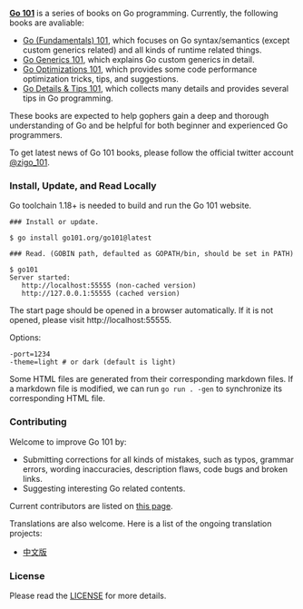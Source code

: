 
<b>[Go 101](https://go101.org)</b> is a series of books on Go programming.
Currently, the following books are avaliable:

* [Go (Fundamentals) 101](https://go101.org/article/101.html), which focuses on Go syntax/semantics (except custom generics related) and all kinds of runtime related things.
* [Go Generics 101](https://go101.org/generics/101.html), which explains Go custom generics in detail.
* [Go Optimizations 101](https://go101.org/optimizations/101.html), which provides some code performance optimization tricks, tips, and suggestions.
* [Go Details & Tips 101](https://go101.org/details-and-tips/101.html), which collects many details and provides several tips in Go programming.

These books are expected to help gophers gain a deep and thorough understanding of Go
and be helpful for both beginner and experienced Go programmers.

To get latest news of Go 101 books, please follow the official twitter account [@zigo_101](https://twitter.com/zigo_101).

### Install, Update, and Read Locally

Go toolchain 1.18+ is needed to build and run the Go 101 website.

```shell
### Install or update.

$ go install go101.org/go101@latest

### Read. (GOBIN path, defaulted as GOPATH/bin, should be set in PATH)

$ go101
Server started:
   http://localhost:55555 (non-cached version)
   http://127.0.0.1:55555 (cached version)
```

The start page should be opened in a browser automatically.
If it is not opened, please visit http://localhost:55555.

Options:
```
-port=1234
-theme=light # or dark (default is light)
```

Some HTML files are generated from their corresponding markdown files.
If a markdown file is modified, we can run `go run . -gen`
to synchronize its corresponding HTML file.

### Contributing

Welcome to improve Go 101 by:
* Submitting corrections for all kinds of mistakes, such as typos, grammar errors, wording inaccuracies, description flaws, code bugs and broken links.
* Suggesting interesting Go related contents.

Current contributors are listed on [this page](https://go101.org/article/acknowledgements.html).

Translations are also welcome. Here is a list of the ongoing translation projects:
* [中文版](https://github.com/golang101/golang101)

### License

Please read the [LICENSE](LICENSE) for more details.
